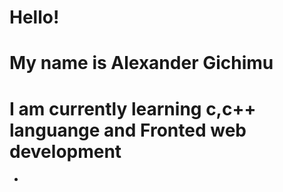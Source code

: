 <h1>Hello!</h1>
<h1>My name is Alexander Gichimu</h1>
<h1>I am currently learning c,c++ languange and Fronted web development</h1>


-
